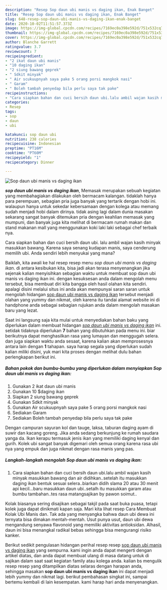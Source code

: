 ```yaml
---
description: "Resep Sop daun ubi manis vs daging ikan, Enak Banget"
title: "Resep Sop daun ubi manis vs daging ikan, Enak Banget"
slug: 648-resep-sop-daun-ubi-manis-vs-daging-ikan-enak-banget
date: 2020-10-02T11:51:57.373Z
image: https://img-global.cpcdn.com/recipes/7169ec0a398e592d/751x532cq70/sop-daun-ubi-manis-vs-daging-ikan-foto-resep-utama.jpg
thumbnail: https://img-global.cpcdn.com/recipes/7169ec0a398e592d/751x532cq70/sop-daun-ubi-manis-vs-daging-ikan-foto-resep-utama.jpg
cover: https://img-global.cpcdn.com/recipes/7169ec0a398e592d/751x532cq70/sop-daun-ubi-manis-vs-daging-ikan-foto-resep-utama.jpg
author: Blanche Garrett
ratingvalue: 3.7
reviewcount: 7
recipeingredient:
- "2 ikat daun ubi manis"
- "10 daging ikan"
- "2 siung bawang geprek"
- " Sdkit minyak"
- " Air scukuupnyah saya pake 5 orang porsi mangkok nasi"
- " Garam"
- " Boleh tambah penyedap bila perlu saya tak pake"
recipeinstructions:
- "Cara siapkan bahan dan cuci bersih daun ubi.lalu ambil wajan kasih minyak masukkan bawang dan air didihkan..setelah itu masukkan daging ikan bentuk sesuai selera..biarkan didih slama 20 atau 30 menit api kecil...baru masukkan daun ubi..setalh itu masukkan garam atau bumbu tambahan..tes rasa matangsajikan by pawon soimut.."
categories:
- Resep
tags:
- sop
- daun
- ubi

katakunci: sop daun ubi 
nutrition: 238 calories
recipecuisine: Indonesian
preptime: "PT16M"
cooktime: "PT60M"
recipeyield: "1"
recipecategory: Dinner

---
```



![Sop daun ubi manis vs daging ikan](https://img-global.cpcdn.com/recipes/7169ec0a398e592d/751x532cq70/sop-daun-ubi-manis-vs-daging-ikan-foto-resep-utama.jpg)

<b><i>sop daun ubi manis vs daging ikan</i></b>, Memasak merupakan sebuah kegiatan yang membahagiakan dilakukan oleh bermacam kalangan. tidaklah hanya para perempuan, sebagian pria juga banyak yang tertarik dengan hobi ini. walaupun hanya untuk sekedar kebersamaan dengan kolega atau memang sudah menjadi hobi dalam dirinya. tidak asing lagi dalam dunia masakan sekarang sangat banyak ditemukan pria dengan keahlian memasak yang mumpuni, dan banyak juga kita melihat di bermacam rumah makan dan stand makanan mall yang menggunakan koki laki laki sebagai chef terbaik nya.

Cara siapkan bahan dan cuci bersih daun ubi. lalu ambil wajan kasih minyak masukkan bawang. Karena saya senang kudapan manis, saya cenderung memilih ubi. Anda sendiri lebih menyukai yang mana?

Baiklah, kita awali ke hal resep resep menu <i>sop daun ubi manis vs daging ikan</i>. di antara kesibukan kita, bisa jadi akan terasa menyenangkan jika sejenak kalian menyisihkan sebagian waktu untuk membuat sop daun ubi manis vs daging ikan ini. dengan kesuksesan anda dalam mengolah menu tersebut, bisa membuat diri kita bangga oleh hasil olahan kita sendiri. apalagi disini melalui situs ini anda akan mempunyai saran saran untuk mengolah hidangan <u>sop daun ubi manis vs daging ikan</u> tersebut menjadi olahan yang yummy dan nikmat, oleh karena itu tandai alamat website ini di handphone anda sebagai sebagian rujukan anda dalam mengolah masakan baru yang lezat.


Saat ini langsung saja kita mulai untuk menyediakan bahan baku yang diperlukan dalam membuat hidangan <u><i>sop daun ubi manis vs daging ikan</i></u> ini. setidak tidaknya diperlukan <b>7</b> bahan yang dibutuhkan pada menu ini. biar berikutnya dapat menghasilkan rasa yang lumayan dan menggugah selera. dan juga siapkan waktu anda sesaat, karena kalian akan memprosesnya antara lain dengan <b>1</b> tahapan. saya harap segala yang diperlukan sudah kalian miliki disini, yuk mari kita proses dengan melihat dulu bahan perlengkapan berikut ini.

<!--inarticleads1-->

##### Bahan pokok dan bumbu-bumbu yang diperlukan dalam menyiapkan Sop daun ubi manis vs daging ikan:

1. Gunakan 2 ikat daun ubi manis
1. Gunakan 10 $daging ikan
1. Siapkan 2 siung bawang geprek
1. Gunakan  Sdkit minyak
1. Gunakan  Air scukuupnyah saya pake 5 orang porsi mangkok nasi
1. Sediakan  Garam
1. Sediakan  Boleh tambah penyedap bila perlu saya tak pake


Dengan campuran sayuran kol dan tauge, laksa, taburan daging ayam di suwir dan kacang goreng. Jika anda sedang berkunjung ke rumah saudara yanga da. Ikan kerapu termasuk jenis ikan yang memiliki daging kenyal dan gurih. Kolek ubi sangat banyak digemari oleh semua orang karena rasa ubi nya yang empuk dan juga nikmat dengan rasa manis yang pas. 

<!--inarticleads2-->

##### Langkah-langkah mengolah Sop daun ubi manis vs daging ikan:

1. Cara siapkan bahan dan cuci bersih daun ubi.lalu ambil wajan kasih minyak masukkan bawang dan air didihkan..setelah itu masukkan daging ikan bentuk sesuai selera..biarkan didih slama 20 atau 30 menit api kecil...baru masukkan daun ubi..setalh itu masukkan garam atau bumbu tambahan..tes rasa matangsajikan by pawon soimut..


Kolak biasanya sering disajikan sebagai takjil pada saat buka puasa, tetapi kolek juga dapat dinikmati kapan saja. Mari kita lihat resep Cara Membuat Kolak Ubi Manis dan. Tak ada yang menyangka bahwa daun ubi dewa ini ternyata bisa dimakan mentah-mentah. Usut punya usut, daun ubi dewa mengandung senyawa flavonoid yang memiliki aktivitas antioksidan. Alhasil, daun ini bisa menangkal radikal bebas sehingga bisa mengurangi risiko kanker. 

Berikut sedikit pengulasan hidangan perihal resep resep <u>sop daun ubi manis vs daging ikan</u> yang sempurna. kami ingin anda dapat mengerti dengan artikel diatas, dan anda dapat membuat ulang di masa datang untuk di sajikan dalam saat saat kegiatan family atau kolega anda. kalian bs mengulik resep resep yang ditampilkan diatas selaras dengan harapan anda, sehingga masakan <b>sop daun ubi manis vs daging ikan</b> ini dapat menjadi lebih yummy dan nikmat lagi. berikut pembahasan singkat ini, sampai bertemu kembali di lain kesempatan. kami harap hari anda menyenangkan.

